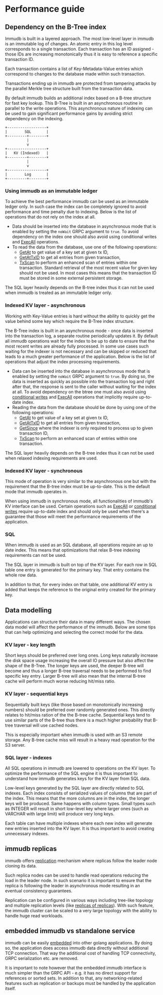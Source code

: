 # Performance guide

<WrappedSection>

## Dependency on the B-Tree index

Immudb is built in a layered approach.
The most low-level layer in immudb is an immutable log of changes.
An atomic entry in this log level corresponds to a single transaction.
Each transaction has an ID assigned - those IDs are increasing monotonically
thus it is easy to reference a specific transaction ID.

Each transaction contains a list of Key-Metadata-Value entries which correspond to
changes to the database made within such transaction.

Transactions ending up in immudb are protected from tampering attacks
by the parallel Merkle tree structure built from the transaction data.

By default immudb builds an additional index based on a B-tree structure for fast key lookup.
This B-Tree is built in an asynchronous routine in parallel to the write operations.
This asynchronous nature of indexing can be used to gain significant performance gains
by avoiding strict dependency on the indexing.

```text
+------------------+
|        SQL       |
+---------+--------+
          |
          v
+------------------+
|   KV (Indexed)   |
+---------+--------+
          |
          v
+------------------+
|        Log       |
+---------+--------+
```

### Using immudb as an immutable ledger

To achieve the best performance immudb can be used as an immutable ledger only.
In such case the index can be completely ignored to avoid performance and time penalty due to indexing.
Below is the list of operations that do not rely on the index at all.

* Data should be inserted into the database in asynchronous mode
  that is enabled by setting the `noWait` GRPC argument to `true`.
  To avoid dependency on the index one should also avoid using
  conditional writes and [ExecAll][exec-all] operations.
* To read the data from the database, use one of the following operations:
  * [GetAt][get-at-since] to get value of a key set at given tx ID,
  * [GetAtTxID][get-at-TxID] to get all entries from given transaction,
  * [TxScan][tx-scan] to perform an enhanced scan of entries within one transaction.
  Standard retrieval of the most recent value for given key should not be used.
  In most cases this means that the transaction ID must be stored in some external persistent storage.

The SQL layer heavily depends on the B-tree index thus it can not be used when immudb is
treated as an immutable ledger only.

[get-at-since]: <../develop/reading.md#get-at-and-since-a-transaction>
[get-at-TxID]: <../develop/reading.md#get-at-txid>
[tx-scan]: <../develop/transactions.md#txscan>
[exec-all]: <../develop/transactions.md#execall>
[cond-write]: <../develop/reading.md#conditional-writes>

### Indexed KV layer - asynchronous

Working with Key-Value entries is hard without the ability to quickly get the value behind some key
which require the B-Tree index structure.

The B-Tree index is built in an asynchronous mode - once data is inserted into the transaction log,
a separate routine periodically updates it.
By default all immudb operations wait for the index to be up to date
to ensure that the most recent writes are already fully processed.
In some use cases such waiting for the indexer is not necessary and can be skipped
or reduced that leads to a much greater performance of the application.
Below is the list of operations that adjust the index processing requirements.

* Data can be inserted into the database in asynchronous mode
  that is enabled by setting the `noWait` GRPC argument to `true`.
  By doing so, the data is inserted as quickly as possible into the
  transaction log and right after that, the response is sent to the caller
  without waiting for the index at all.
  To avoid dependency on the btree one must also avoid using
  [conditional writes][cond-write] and [ExecAll][exec-all] operations that implicitly require
  up-to-date index.
* Reading the data from the database should be done by using one of the following operations:
  * [GetAt][get-at-since] to get value of a key set at given tx ID,
  * [GetAtTxID][get-at-TxID] to get all entries from given transaction,
  * [GetSince][get-at-since] where the indexer is only required to process up to given transaction ID,
  * [TxScan][tx-scan] to perform an enhanced scan of entries within one transaction.

The SQL layer heavily depends on the B-tree index thus it can not be used when relaxed indexing requirements are used.

### Indexed KV layer - synchronous

This mode of operation is very similar to the asynchronous one but with the requirement
that the B-tree index must be up-to-date. This is the default mode that immudb operates in.

When using immudb in synchronous mode, all functionalities of immudb's KV interface can be used.
Certain operations such as [ExecAll][exec-all] or [conditional writes][cond-write] require up-to-date index
and should only be used when there's a guarantee that those will meet the performance
requirements of the application.

### SQL

When immudb is used as an SQL database, all operations require an up to date index.
This means that optimizations that relax B-tree indexing requirements can not be used.

The SQL layer in immudb is built on top of the KV layer.
For each row in SQL table one entry is generated for the primary key.
That entry contains the whole row data.

In addition to that, for every index on that table, one additional KV entry
is added that keeps the reference to the original entry created for the primary key.

</WrappedSection>

<WrappedSection>

## Data modelling

Applications can structure their data in many different ways.
The chosen data model will affect the performance of the immudb.
Below are some tips that can help optimizing and selecting the correct model for the data.

### KV layer - key length

Short keys should be preferred over long ones. Long keys naturally increase the disk space usage
increasing the overall IO pressure but also affect the shape of the B-Tree. The longer keys are used,
the deeper B-tree will become and thus a longer B-tree traversal needs to be performed to find specific
key entry. Larger B-tree will also mean that the internal B-tree cache will perform much worse reducing
hit/miss ratio.

### KV layer - sequential keys

Sequentially built keys (like those based on monotonically increasing numbers)
should be preferred over randomly generated ones.
This directly relates to hit/miss ration of the the B-tree cache.
Sequential keys tend to use similar parts of the B-tree thus there is a much higher
probability that B-tree traversal will use cached nodes.

This is especially important when immudb is used with an S3 remote storage.
Any B-tree cache miss will result in a heavy read operation for the S3 server.

### SQL layer - indexes

All SQL operations in immudb are lowered to operations on the KV layer.
To optimize the performance of the SQL engine it is thus important to
understand how immudb generates keys for the KV layer from SQL data.

Low-level keys generated by the SQL layer are directly related to
SQL indexes. Each index consists of serialized values of columns
that are part of the index. This means that the more columns are in
the index, the longer keys will be produced. Same happens with
column types. Small types such as INTEGER will result in short
low-level key where larger ones (such as VARCHAR with large limit)
will produce very long keys.

Each table can have multiple indexes where each new index will
generate new entries inserted into the KV layer. It is thus important
to avoid creating unnecessary indexes.

</WrappedSection>

<WrappedSection>

## immudb replicas

immudb offers [replication](replication.md) mechanism where replicas follow the leader
node cloning its data.

Such replica nodes can be used to handle read operations reducing the
load in the leader node. In such scenario it is important to ensure
that the replica is following the leader in asynchronous mode
resulting in an eventual consistency guarantees.

Replication can be configured in various ways including tree-like topology
and multiple replication levels (like [replicas of replicas](replication.md#replica-of-a-replica)).
With such feature, the immudb cluster can be scaled to a very large topology with the ability
to handle huge read workloads.

</WrappedSection>

<WrappedSection>

## embedded immudb vs standalone service

immudb can be easily [embedded](../embedded/embedding.md) into other golang applications.
By doing so, the application does access immudb data directly without additional TCP connection.
That way the additional cost of handling TCP connectivity, GRPC serialization etc. are removed.

It is important to note however that the embedded immudb interface is much simpler
than the GRPC API - e.g. it has no direct support for references or sorted sets.
In addition to that, any networking-related features such as replication or backups
must be handled by the application itself.

</WrappedSection>
